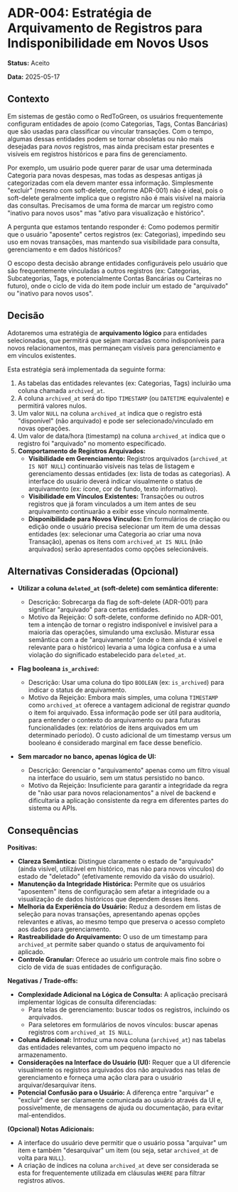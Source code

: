 # ADR-004: Estratégia de Arquivamento de Registros para Indisponibilidade em Novos Usos

**Status:** Aceito

**Data:** 2025-05-17

## Contexto

Em sistemas de gestão como o RedToGreen, os usuários frequentemente configuram entidades de apoio (como Categorias, Tags, Contas Bancárias) que são usadas para classificar ou vincular transações. Com o tempo, algumas dessas entidades podem se tornar obsoletas ou não mais desejadas para _novos_ registros, mas ainda precisam estar presentes e visíveis em registros históricos e para fins de gerenciamento.

Por exemplo, um usuário pode querer parar de usar uma determinada Categoria para novas despesas, mas todas as despesas antigas já categorizadas com ela devem manter essa informação. Simplesmente "excluir" (mesmo com soft-delete, conforme ADR-001) não é ideal, pois o soft-delete geralmente implica que o registro não é mais visível na maioria das consultas. Precisamos de uma forma de marcar um registro como "inativo para novos usos" mas "ativo para visualização e histórico".

A pergunta que estamos tentando responder é: Como podemos permitir que o usuário "aposente" certos registros (ex: Categorias), impedindo seu uso em novas transações, mas mantendo sua visibilidade para consulta, gerenciamento e em dados históricos?

O escopo desta decisão abrange entidades configuráveis pelo usuário que são frequentemente vinculadas a outros registros (ex: Categorias, Subcategorias, Tags, e potencialmente Contas Bancárias ou Carteiras no futuro), onde o ciclo de vida do item pode incluir um estado de "arquivado" ou "inativo para novos usos".

## Decisão

Adotaremos uma estratégia de **arquivamento lógico** para entidades selecionadas, que permitirá que sejam marcadas como indisponíveis para novos relacionamentos, mas permaneçam visíveis para gerenciamento e em vínculos existentes.

Esta estratégia será implementada da seguinte forma:

1.  As tabelas das entidades relevantes (ex: Categorias, Tags) incluirão uma coluna chamada `archived_at`.
2.  A coluna `archived_at` será do tipo `TIMESTAMP` (ou `DATETIME` equivalente) e permitirá valores nulos.
3.  Um valor `NULL` na coluna `archived_at` indica que o registro está "disponível" (não arquivado) e pode ser selecionado/vinculado em novas operações.
4.  Um valor de data/hora (timestamp) na coluna `archived_at` indica que o registro foi "arquivado" no momento especificado.
5.  **Comportamento de Registros Arquivados:**
    - **Visibilidade em Gerenciamento:** Registros arquivados (`archived_at IS NOT NULL`) continuarão visíveis nas telas de listagem e gerenciamento dessas entidades (ex: lista de todas as categorias). A interface do usuário deverá indicar visualmente o status de arquivamento (ex: ícone, cor de fundo, texto informativo).
    - **Visibilidade em Vínculos Existentes:** Transações ou outros registros que já foram vinculados a um item antes de seu arquivamento continuarão a exibir esse vínculo normalmente.
    - **Disponibilidade para Novos Vínculos:** Em formulários de criação ou edição onde o usuário precisa selecionar um item de uma dessas entidades (ex: selecionar uma Categoria ao criar uma nova Transação), apenas os itens com `archived_at IS NULL` (não arquivados) serão apresentados como opções selecionáveis.

## Alternativas Consideradas (Opcional)

- **Utilizar a coluna `deleted_at` (soft-delete) com semântica diferente:**

  - Descrição: Sobrecarga da flag de soft-delete (ADR-001) para significar "arquivado" para certas entidades.
  - Motivo da Rejeição: O soft-delete, conforme definido no ADR-001, tem a intenção de tornar o registro indisponível e invisível para a maioria das operações, simulando uma exclusão. Misturar essa semântica com a de "arquivamento" (onde o item ainda é visível e relevante para o histórico) levaria a uma lógica confusa e a uma violação do significado estabelecido para `deleted_at`.

- **Flag booleana `is_archived`:**

  - Descrição: Usar uma coluna do tipo `BOOLEAN` (ex: `is_archived`) para indicar o status de arquivamento.
  - Motivo da Rejeição: Embora mais simples, uma coluna `TIMESTAMP` como `archived_at` oferece a vantagem adicional de registrar _quando_ o item foi arquivado. Essa informação pode ser útil para auditoria, para entender o contexto do arquivamento ou para futuras funcionalidades (ex: relatórios de itens arquivados em um determinado período). O custo adicional de um timestamp versus um booleano é considerado marginal em face desse benefício.

- **Sem marcador no banco, apenas lógica de UI:**
  - Descrição: Gerenciar o "arquivamento" apenas como um filtro visual na interface do usuário, sem um status persistido no banco.
  - Motivo da Rejeição: Insuficiente para garantir a integridade da regra de "não usar para novos relacionamentos" a nível de backend e dificultaria a aplicação consistente da regra em diferentes partes do sistema ou APIs.

## Consequências

**Positivas:**

- **Clareza Semântica:** Distingue claramente o estado de "arquivado" (ainda visível, utilizável em histórico, mas não para novos vínculos) do estado de "deletado" (efetivamente removido da visão do usuário).
- **Manutenção da Integridade Histórica:** Permite que os usuários "aposentem" itens de configuração sem afetar a integridade ou a visualização de dados históricos que dependem desses itens.
- **Melhoria da Experiência do Usuário:** Reduz a desordem em listas de seleção para novas transações, apresentando apenas opções relevantes e ativas, ao mesmo tempo que preserva o acesso completo aos dados para gerenciamento.
- **Rastreabilidade do Arquivamento:** O uso de um timestamp para `archived_at` permite saber quando o status de arquivamento foi aplicado.
- **Controle Granular:** Oferece ao usuário um controle mais fino sobre o ciclo de vida de suas entidades de configuração.

**Negativas / Trade-offs:**

- **Complexidade Adicional na Lógica de Consulta:** A aplicação precisará implementar lógicas de consulta diferenciadas:
  - Para telas de gerenciamento: buscar todos os registros, incluindo os arquivados.
  - Para seletores em formulários de novos vínculos: buscar apenas registros com `archived_at IS NULL`.
- **Coluna Adicional:** Introduz uma nova coluna (`archived_at`) nas tabelas das entidades relevantes, com um pequeno impacto no armazenamento.
- **Considerações na Interface do Usuário (UI):** Requer que a UI diferencie visualmente os registros arquivados dos não arquivados nas telas de gerenciamento e forneça uma ação clara para o usuário arquivar/desarquivar itens.
- **Potencial Confusão para o Usuário:** A diferença entre "arquivar" e "excluir" deve ser claramente comunicada ao usuário através da UI e, possivelmente, de mensagens de ajuda ou documentação, para evitar mal-entendidos.

**(Opcional) Notas Adicionais:**

- A interface do usuário deve permitir que o usuário possa "arquivar" um item e também "desarquivar" um item (ou seja, setar `archived_at` de volta para `NULL`).
- A criação de índices na coluna `archived_at` deve ser considerada se esta for frequentemente utilizada em cláusulas `WHERE` para filtrar registros ativos.
